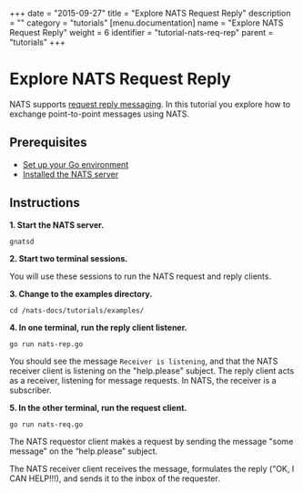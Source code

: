 +++
date = "2015-09-27"
title = "Explore NATS Request Reply"
description = ""
category = "tutorials"
[menu.documentation]
  name = "Explore NATS Request Reply"
  weight = 6
  identifier = "tutorial-nats-req-rep"
  parent = "tutorials"
+++

# Explore NATS Request Reply

NATS supports [request reply messaging](/documentation/concepts/nats-req-rep/). In this tutorial you explore how to exchange point-to-point messages using NATS.

## Prerequisites

- [Set up your Go environment](/documentation/tutorials/go-install/)
- [Installed the NATS server](/documentation/tutorials/gnatsd-install/)

## Instructions

**1. Start the NATS server.**

```
gnatsd
```

**2. Start two terminal sessions.**

You will use these sessions to run the NATS request and reply clients.

**3. Change to the examples directory.**

```
cd /nats-docs/tutorials/examples/
```

**4. In one terminal, run the reply client listener.**

```
go run nats-rep.go
```

You should see the message `Receiver is listening`, and that the NATS receiver client is listening on the "help.please" subject. The reply client acts as a receiver, listening for message requests. In NATS, the receiver is a subscriber.

**5. In the other terminal, run the request client.**

```
go run nats-req.go
```

The NATS requestor client makes a request by sending the message "some message" on the “help.please” subject.

The NATS receiver client receives the message, formulates the reply ("OK, I CAN HELP!!!), and sends it to the inbox of the requester.
